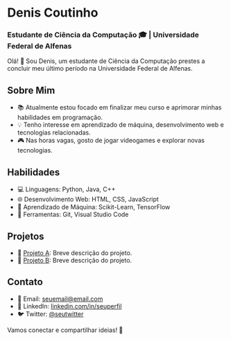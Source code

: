 # Denis Coutinho
### Estudante de Ciência da Computação 🎓 | Universidade Federal de Alfenas

Olá! 👋 Sou Denis, um estudante de Ciência da Computação prestes a concluir meu último período na Universidade Federal de Alfenas.

## Sobre Mim
- 📚 Atualmente estou focado em finalizar meu curso e aprimorar minhas habilidades em programação.
- 💡 Tenho interesse em aprendizado de máquina, desenvolvimento web e tecnologias relacionadas.
- 🎮 Nas horas vagas, gosto de jogar videogames e explorar novas tecnologias.

## Habilidades
- 💻 Linguagens: Python, Java, C++
- 🌐 Desenvolvimento Web: HTML, CSS, JavaScript
- 🤖 Aprendizado de Máquina: Scikit-Learn, TensorFlow
- 🔧 Ferramentas: Git, Visual Studio Code

## Projetos
- 📁 [Projeto A](link_para_o_projeto_a): Breve descrição do projeto.
- 📁 [Projeto B](link_para_o_projeto_b): Breve descrição do projeto.

## Contato
- 📧 Email: seuemail@email.com
- 💼 LinkedIn: [linkedin.com/in/seuperfil](https://www.linkedin.com/in/seuperfil/)
- 🐦 Twitter: [@seutwitter](https://twitter.com/seutwitter)

Vamos conectar e compartilhar ideias! 🚀
